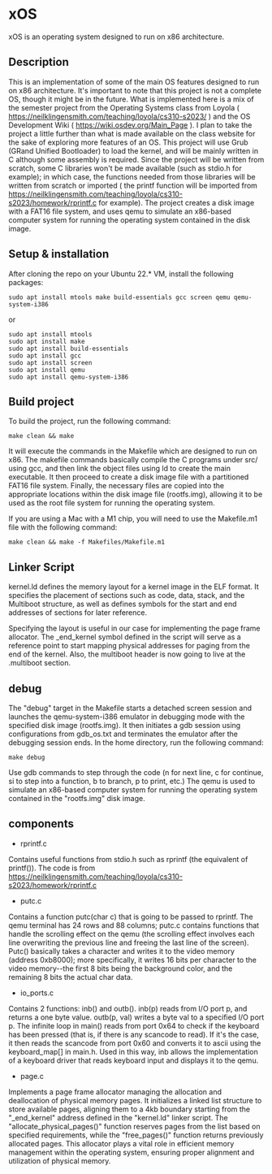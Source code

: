 # xOS
xOS is an operating system designed to run on x86 architecture.


## Description

This is an implementation of some of the main OS features designed to run on x86 architecture. It's important to note that this project is not a complete OS, though it might be in the future. What is implemented here is a mix of the semester project from the Operating Systems class from Loyola ( https://neilklingensmith.com/teaching/loyola/cs310-s2023/ ) and the OS Development Wiki ( https://wiki.osdev.org/Main_Page ). I plan to take the project a little further than what is made available on the class website for the sake of exploring more features of an OS. 
This project will use Grub (GRand Unified Bootloader) to load the kernel, and will be mainly written in C although some assembly is required. Since the project will be written from scratch, some C libraries won't be made available (such as stdio.h for example); in which case, the functions needed from those libraries will be written from scratch or imported ( the printf function will be imported from https://neilklingensmith.com/teaching/loyola/cs310-s2023/homework/rprintf.c for example). The project creates a disk image with a FAT16 file system, and uses qemu to simulate an x86-based computer system for running the operating system contained in the disk image.

## Setup & installation

After cloning the repo on your Ubuntu 22.* VM, install the following packages:

```
sudo apt install mtools make build-essentials gcc screen qemu qemu-system-i386
```

or

```
sudo apt install mtools
sudo apt install make
sudo apt install build-essentials
sudo apt install gcc
sudo apt install screen
sudo apt install qemu
sudo apt install qemu-system-i386
```


## Build project

To build the project, run the following command:

```
make clean && make
```

It will execute the commands in the Makefile which are designed to run on x86. 
The makefile commands basically compile the C programs under src/ using gcc, and then link the object files using ld to create the main executable. It then proceed to create a disk image file with a partitioned FAT16 file system. Finally, the necessary files are copied into the appropriate locations within the disk image file (rootfs.img), allowing it to be used as the root file system for running the operating system.

If you are using a Mac with a M1 chip, you will need to use the Makefile.m1 file with the following command: 

```
make clean && make -f Makefiles/Makefile.m1
```

## Linker Script

kernel.ld defines the memory layout for a kernel image in the ELF format. It specifies the placement of sections such as code, data, stack, and the Multiboot structure, as well as defines symbols for the start and end addresses of sections for later reference. 

Specifying the layout is useful in our case for implementing the page frame allocator. The _end_kernel symbol defined in the script will serve as a reference point to start mapping physical addresses for paging from the end of the kernel. Also, the multiboot header is now going to live at the .multiboot section.

## debug

The "debug" target in the Makefile starts a detached screen session and launches the qemu-system-i386 emulator in debugging mode with the specified disk image (rootfs.img). It then initiates a gdb session using configurations from gdb_os.txt and terminates the emulator after the debugging session ends. 
In the home directory, run the following command:

``` 
make debug
```

Use gdb commands to step through the code (n for next line, c for continue, si to step into a function, b to branch, p to print, etc.) The qemu is used to simulate an x86-based computer system for running the operating system contained in the "rootfs.img" disk image.


## components

- rprintf.c

Contains useful functions from stdio.h such as rprintf (the equivalent of printf()). The code is from https://neilklingensmith.com/teaching/loyola/cs310-s2023/homework/rprintf.c

- putc.c

Contains a function putc(char c) that is going to be passed to rprintf. The qemu terminal has 24 rows and 88 columns; putc.c contains functions that handle the scrolling effect on the qemu (the scrolling effect involves each line overwriting the previous line and freeing the last line of the screen). Putc() basically takes a character and writes it to the video memory (address 0xb8000); more specifically, it writes 16 bits per character to the video memory--the first 8 bits being the background color, and the remaining 8 bits the actual char data.

- io_ports.c

Contains 2 functions: inb() and outb(). inb(p) reads from I/O port p, and returns a one byte value. outb(p, val) writes a byte val to a specified I/O port p. The infinite loop in main() reads from port 0x64 to check if the keyboard has been pressed (that is, if there is any scancode to read). If it's the case, it then reads the scancode from port 0x60 and converts it to ascii using the keyboard_map[] in main.h. Used in this way, inb allows the implementation of a keyboard driver that reads keyboard input and displays it to the qemu. 

- page.c

Implements a page frame allocator managing the allocation and deallocation of physical memory pages. It initializes a linked list structure to store available pages, aligning them to a 4kb boundary starting from the "_end_kernel" address defined in the "kernel.ld" linker script. The "allocate_physical_pages()" function reserves pages from the list based on specified requirements, while the "free_pages()" function returns previously allocated pages. This allocator plays a vital role in efficient memory management within the operating system, ensuring proper alignment and utilization of physical memory.
